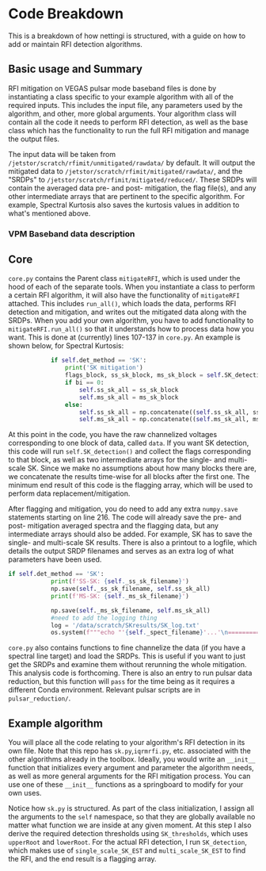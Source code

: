 # Code Breakdown

This is a breakdown of how nettingi is structured, with a guide on how to add or maintain RFI detection algorithms.

## Basic usage and Summary

RFI mitigation on VEGAS pulsar mode baseband files is done by instantiating a class specific to your example algorithm with all of the required inputs. This includes the input file, any parameters used by the algorithm, and other, more global arguments. Your algorithm class will contain all the code it needs to perform RFI detection, as well as the base class which has the functionality to run the full RFI mitigation and manage the output files.

The input data will be taken from `/jetstor/scratch/rfimit/unmitigated/rawdata/` by default. It will output the mitigated data to
`/jetstor/scratch/rfimit/mitigated/rawdata/`, and the "SRDPs" to `/jetstor/scratch/rfimit/mitigated/reduced/`. These SRDPs will contain the averaged data pre- and post- mitigation, the flag file(s), and any other intermediate arrays that are pertinent to the specific algorithm. For example, Spectral Kurtosis also saves the kurtosis values in addition to what's mentioned above.

### VPM Baseband data description

## Core


`core.py` contains the Parent class `mitigateRFI`, which is used under the hood of each of the separate tools. When you instantiate a class to perform a certain RFI algorithm, it will also have the functionality of `mitigateRFI` attached. This includes `run_all()`, which loads the data, performs RFI detection and mitigation, and writes out the mitigated data along with the SRDPs. When you add your own algorithm, you have to add functionality to `mitigateRFI.run_all()` so that it understands how to process data how you want. This is done at (currently) lines 107-137 in `core.py`. An example is shown below, for Spectral Kurtosis:


```python
            if self.det_method == 'SK':
                print('SK mitigation')
                flags_block, ss_sk_block, ms_sk_block = self.SK_detection(data)
                if bi == 0:
                    self.ss_sk_all = ss_sk_block
                    self.ms_sk_all = ms_sk_block
                else:
                    self.ss_sk_all = np.concatenate((self.ss_sk_all, ss_sk_block),axis=1)
                    self.ms_sk_all = np.concatenate((self.ms_sk_all, ms_sk_block),axis=1)
```

At this point in the code, you have the raw channelized voltages corresponding to one block of data, called `data`. If you want SK detection, this code will run `self.SK_detection()` and collect the flags corresponding to that block, as well as two intermediate arrays for the single- and multi-scale SK. Since we make no assumptions about how many blocks there are, we concatenate the results time-wise for all blocks after the first one. The minimum end result of this code is the flagging array, which will be used to perform data replacement/mitigation.

After flagging and mitigation, you do need to add any extra `numpy.save` statements starting on line 216. The code will already save the pre- and post- mitigation averaged spectra and the flagging data, but any intermediate arrays should also be added. For example, SK has to save the single- and multi-scale SK results. There is also a printout to a logfile, which details the output SRDP filenames and serves as an extra log of what parameters have been used.



```python
if self.det_method == 'SK':
            print(f'SS-SK: {self._ss_sk_filename}')
            np.save(self._ss_sk_filename, self.ss_sk_all)
            print(f'MS-SK: {self._ms_sk_filename}')

            np.save(self._ms_sk_filename, self.ms_sk_all)
            #need to add the logging thing
            log = '/data/scratch/SKresults/SK_log.txt'
            os.system(f"""echo "'{self._spect_filename}'...'\n===============================" >> {log}""")
```

`core.py` also contains functions to fine channelize the data (if you have a spectral line target) and load the SRDPs. This is useful if you want to just get the SRDPs and examine them without rerunning the whole mitigation. This analysis code is forthcoming. There is also an entry to run pulsar data reduction, but this function will `pass` for the time being as it requires a different Conda environment. Relevant pulsar scripts are in `pulsar_reduction/`.



## Example algorithm


You will place all the code relating to your algorithm's RFI detection in its own file. Note that this repo has `sk.py`,`iqrmrfi.py`, etc. associated with the other algorithms already in the toolbox. Ideally, you would write an `__init__` function that initializes every argument and parameter the algorithm needs, as well as more general arguments for the RFI mitigation process. You can use one of these `__init__` functions as a springboard to modify for your own uses. 

Notice how `sk.py` is structured. As part of the class initialization, I assign all the arguments to the `self` namespace, so that they are globally available no matter what function we are inside at any given moment. At this step I also derive the required detection thresholds using `SK_thresholds`, which uses `upperRoot` and `lowerRoot`. For the actual RFI detection, I run `SK_detection`, which makes use of `single_scale_SK_EST` and `multi_scale_SK_EST` to find the RFI, and the end result is a flagging array.








